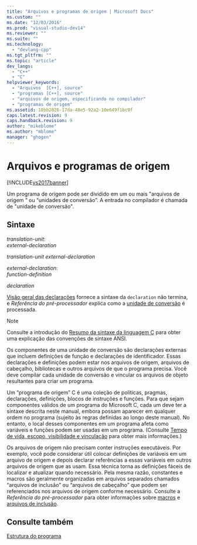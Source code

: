 ```yaml
---
title: "Arquivos e programas de origem | Microsoft Docs"
ms.custom: ""
ms.date: "12/03/2016"
ms.prod: "visual-studio-dev14"
ms.reviewer: ""
ms.suite: ""
ms.technology: 
  - "devlang-cpp"
ms.tgt_pltfrm: ""
ms.topic: "article"
dev_langs: 
  - "C++"
  - "C"
helpviewer_keywords: 
  - "Arquivos  [C++], source"
  - "programas [C++], source"
  - "arquivos de origem, especificando no compilador"
  - "programas de origem"
ms.assetid: 18bb2826-17da-48e5-92a2-10e649f1bc9f
caps.latest.revision: 9
caps.handback.revision: 9
author: "mikeblome"
ms.author: "mblome"
manager: "ghogen"
---
```

# Arquivos e programas de origem
[!INCLUDE[vs2017banner](../assembler/inline/includes/vs2017banner.md)]

Um programa de origem pode ser dividido em um ou mais "arquivos de origem “ ou “unidades de conversão”. A entrada no compilador é chamada de "unidade de conversão".  
  
## Sintaxe  
 *translation\-unit*:  
 *external\-declaration*  
  
 *translation\-unit external\-declaration*  
  
 *external\-declaration*:  
 *function\-definition*  
  
 *declaration*  
  
 [Visão geral das declarações](../Topic/Overview%20of%20Declarations.md) fornece a sintaxe da `declaration` não termina, e *Referência do pré\-processador* explica como a [unidade de conversão](../preprocessor/phases-of-translation.md) é processada.  
  
> [!NOTE]
>  Consulte a introdução do [Resumo da sintaxe da linguagem C](../c-language/c-language-syntax-summary.md) para obter uma explicação das convenções de sintaxe ANSI.  
  
 Os componentes de uma unidade de conversão são declarações externas que incluem definições de função e declarações de identificador.  Essas declarações e definições podem estar nos arquivos de origem, arquivos de cabeçalho, bibliotecas e outros arquivos de que o programa precisa.  Você deve compilar cada unidade de conversão e vincular os arquivos de objeto resultantes para criar um programa.  
  
 Um “programa de origem” C é uma coleção de políticas, pragmas, declarações, definições, blocos de instruções e funções.  Para que sejam componentes válidos de um programa do Microsoft C, cada um deve ter a sintaxe descrita neste manual, embora possam aparecer em qualquer ordem no programa \(sujeito às regras definidas ao longo deste manual\).  No entanto, o local desses componentes em um programa afeta como variáveis e funções podem ser usadas em um programa. \(Consulte [Tempo de vida, escopo, visibilidade e vinculação](../Topic/Lifetime,%20Scope,%20Visibility,%20and%20Linkage.md) para obter mais informações.\)  
  
 Os arquivos de origem não precisam conter instruções executáveis.  Por exemplo, você pode considerar útil colocar definições de variáveis em um arquivo de origem e depois declarar referências a essas variáveis em outros arquivos de origem que as usam.  Essa técnica torna as definições fáceis de localizar e atualizar quando necessário.  Pela mesma razão, constantes e macros são geralmente organizadas em arquivos separados chamados “arquivos de inclusão” ou “arquivos de cabeçalho” que podem ser referenciados nos arquivos de origem conforme necessário.  Consulte a *Referência do pré\-processador* para obter informações sobre [macros](../Topic/Macros%20\(C-C++\).md) e [arquivos de inclusão](../preprocessor/hash-include-directive-c-cpp.md).  
  
## Consulte também  
 [Estrutura do programa](../c-language/program-structure.md)
